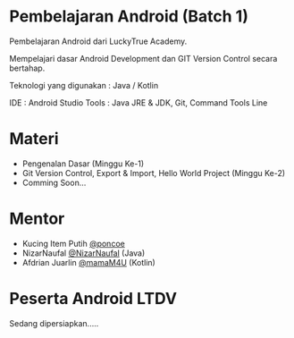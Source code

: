 # Pembelajaran Android (Batch 1)

Pembelajaran Android dari LuckyTrue Academy. 

Mempelajari dasar Android Development dan GIT Version Control secara bertahap.

Teknologi yang digunakan : Java / Kotlin

IDE : Android Studio
Tools : Java JRE & JDK, Git, Command Tools Line

# Materi

- Pengenalan Dasar (Minggu Ke-1)
- Git Version Control, Export & Import, Hello World Project (Minggu Ke-2)
- Comming Soon...

# Mentor

- Kucing Item Putih [@poncoe](https://github.com/poncoe)
- NizarNaufal [@NizarNaufal](https://github.com/NizarNaufal) (Java)
- Afdrian Juarlin [@mamaM4U](https://github.com/mamaM4U) (Kotlin)

# Peserta Android LTDV

Sedang dipersiapkan.....
